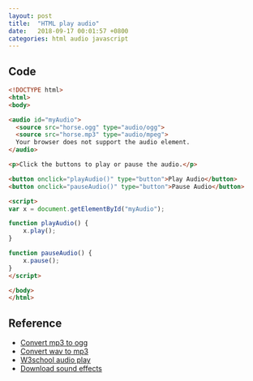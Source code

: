 ```yaml
---
layout: post
title:  "HTML play audio"
date:   2018-09-17 00:01:57 +0800
categories: html audio javascript
---
```

## Code
```html
<!DOCTYPE html>
<html>
<body>

<audio id="myAudio">
  <source src="horse.ogg" type="audio/ogg">
  <source src="horse.mp3" type="audio/mpeg">
  Your browser does not support the audio element.
</audio>

<p>Click the buttons to play or pause the audio.</p>

<button onclick="playAudio()" type="button">Play Audio</button>
<button onclick="pauseAudio()" type="button">Pause Audio</button> 

<script>
var x = document.getElementById("myAudio"); 

function playAudio() { 
    x.play(); 
} 

function pauseAudio() { 
    x.pause(); 
} 
</script>

</body>
</html>

```
## Reference
* [Convert mp3 to ogg](https://audio.online-convert.com/convert-to-ogg)
* [Convert wav to mp3](https://online-audio-converter.com/)
* [W3school audio play](https://www.w3schools.com/jsref/met_audio_play.asp)
* [Download sound effects](https://freesound.org/browse/tags/sound-effects/)
